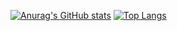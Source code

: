 [![Anurag's GitHub stats](https://github-readme-stats.vercel.app/api?username=mohjohfox&count_private=true&show_icons=true&show_icons=true&theme=cobalt)](https://github.com/mohjohfox) [![Top Langs](https://github-readme-stats.vercel.app/api/top-langs/?username=mohjohfox)](https://github.com/mohjohfox)

<!--
**mohjohfox/mohjohfox** is a ✨ _special_ ✨ repository because its `README.md` (this file) appears on your GitHub profile.

Here are some ideas to get you started:

- 🔭 I’m currently working on ...
- 🌱 I’m currently learning ...
- 👯 I’m looking to collaborate on ...
- 🤔 I’m looking for help with ...
- 💬 Ask me about ...
- 📫 How to reach me: ...
- 😄 Pronouns: ...
- ⚡ Fun fact: ...
-->
